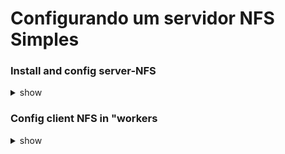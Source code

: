 # Configurando um servidor NFS Simples

### Install and config server-NFS
<details><summary>show</summary>
<p>

```bash
# Install nfs-kernel-server
$ sudo apt update
$ sudo apt install nfs-kernel-server

# Add the following config at the end of /etc/exports file
$ /opt/kubernetes *(rw,sync,no_subtree_check)

# create a path
$ sudo mkdir /opt/kubernetes

# add permission to folder
$ sudo chmod 1777 /opt/kubernetes

# Refresh configs NFS
$ exportfs -ra
```

</p>
</details>

### Config client NFS in "workers
<details><summary>show</summary>
<p>

```bash
$ sudo apt update
$ sudo apt install nfs-common
```

</p>
</details>